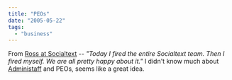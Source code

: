 ```yaml
---
title: "PEOs"
date: "2005-05-22"
tags: 
  - "business"
---
```


From [Ross at Socialtext](http://ross.typepad.com/blog/2005/05/how_to_fire_you.html) -- _"Today I fired the entire Socialtext team. Then I fired myself. We are all pretty happy about it."_ I didn't know much about [Administaff](http://www.administaff.com/index.asp) and PEOs, seems like a great idea.
